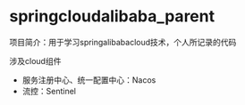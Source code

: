 # springcloudalibaba_parent

项目简介：用于学习springalibabacloud技术，个人所记录的代码

涉及cloud组件
- 服务注册中心、统一配置中心：Nacos
- 流控：Sentinel

